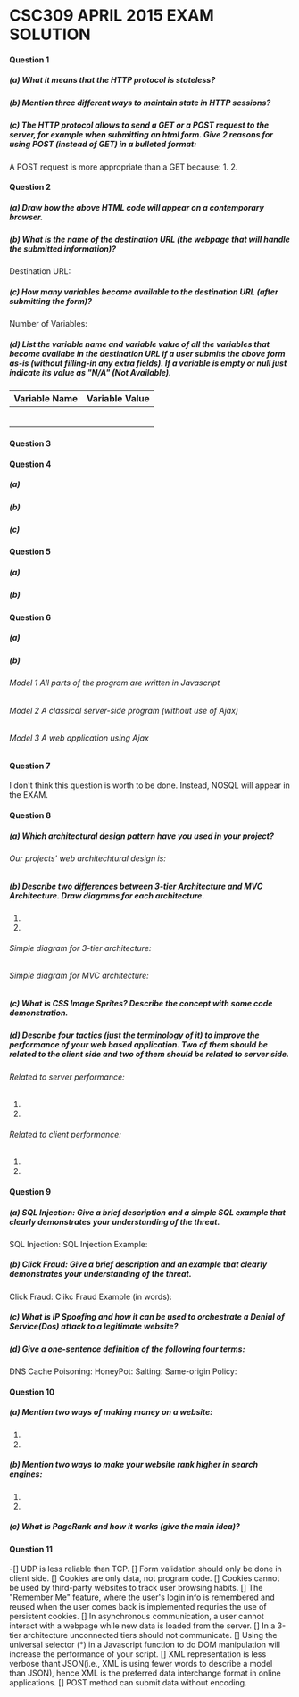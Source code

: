 # CSC309 APRIL 2015 EXAM SOLUTION
#### Question 1
##### (a) What it means that the HTTP protocol is stateless?
##### (b) Mention three different ways to maintain state in HTTP sessions?
##### (c) The HTTP protocol allows to send a GET or a POST request to the server, for example when submitting an html form. Give 2 reasons for using POST (instead of GET) in a bulleted format:
A POST request is more appropriate than a GET because:
1.
2.
#### Question 2
##### (a) Draw how the above HTML code will appear on a contemporary browser.
##### (b) What is the name of the destination URL (the webpage that will handle the submitted information)?
Destination URL:
##### (c) How many variables become available to the destination URL (after submitting the form)?
Number of Variables:
##### (d) List the variable name and variable value of all the variables that become availabe in the destination URL if a user submits the above form as-is (without filling-in any extra fields). If a variable is empty or null just indicate its value as "N/A" (Not Available).
| Variable Name | Variable Value|
| ------------- |:-------------:|
|               |               |
|               |               |
|               |               |
|               |               |
|               |               |
|               |               |
#### Question 3
#### Question 4
##### (a)
##### (b)
##### (c)
#### Question 5
##### (a)
##### (b)
#### Question 6
##### (a)
##### (b)
###### Model 1 All parts of the program are written in Javascript
###### Model 2 A classical server-side program (without use of Ajax)
###### Model 3 A web application using Ajax
#### Question 7
I don't think this question is worth to be done.
Instead, NOSQL will appear in the EXAM.
#### Question 8
##### (a) Which architectural design pattern have you used in your project?
###### Our projects' web architechtural design is:
##### (b) Describe two differences between 3-tier Architecture and MVC Architecture. Draw diagrams for each architecture.
1.
2.
###### Simple diagram for 3-tier architecture:
###### Simple diagram for MVC architecture:
##### (c) What is CSS Image Sprites? Describe the concept with some code demonstration.
##### (d) Describe four tactics (just the terminology of it) to improve the performance of your web based application. Two of them should be related to the client side and two of them should be related to server side.
###### Related to server performance:
1.
2.
###### Related to client performance:
1.
2.
#### Question 9
##### (a) SQL Injection: Give a brief description and a simple SQL example that clearly demonstrates your understanding of the threat.
SQL Injection:
SQL Injection Example:
##### (b) Click Fraud: Give a brief description and an example that clearly demonstrates your understanding of the threat.
Click Fraud:
Clikc Fraud Example (in words):
##### (c) What is IP Spoofing and how it can be used to orchestrate a Denial of Service(Dos) attack to a legitimate website?
##### (d) Give a one-sentence definition of the following four terms:
DNS Cache Poisoning:
HoneyPot:
Salting:
Same-origin Policy:
#### Question 10
##### (a) Mention two ways of making money on a website:
1.
2.
##### (b) Mention two ways to make your website rank higher in search engines:
1.
2.
##### (c) What is PageRank and how it works (give the main idea)?
#### Question 11
-[] UDP is less reliable than TCP.
[] Form validation should only be done in client side.
[] Cookies are only data, not program code.
[] Cookies cannot be used by third-party websites to track user browsing habits.
[] The "Remember Me" feature, where the user's login info is remembered and reused when the user comes back is implemented requries the use of persistent cookies.
[] In asynchronous communication, a user cannot interact with a webpage while new data is loaded from the server.
[] In a 3-tier architecture unconnected tiers should not communicate.
[] Using the universal selector (*) in a Javascript function to do DOM manipulation will increase the performance of your script.
[] XML representation is less verbose thant JSON(i.e., XML is using fewer words to describe a model than JSON), hence XML is the preferred data interchange format in online applications.
[] POST method can submit data without encoding.
